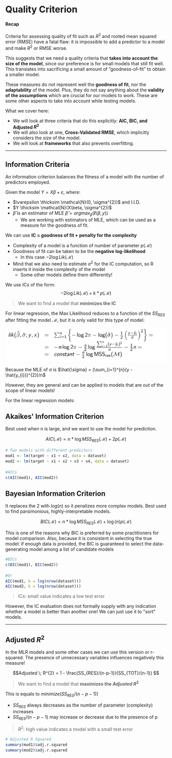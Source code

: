 # Quality Criterion

#### Recap
Criteria for assessing quality of fit such as $R^{2}$ and rooted mean squared error (RMSE) have a fatal flaw: it is impossible to add a predictor to a model and make $R^{2}$ or RMSE worse.

This suggests that we need a quality criteria that **takes into account the size of the model**, since our preference is for small models that still fit well. This translates into sacrificing a small amount of ”goodness-of-fit” to obtain a smaller model.

These measures do not represent well the **goodness of fit**, nor the **adaptability** of the model. Plus, they do not say anything about the **validity of the assumptions** which are crucial for our models to work. These are some other aspects to take into account while testing models.

What we cover here: 
* We will look at three criteria that do this explicitly: **AIC, BIC, and Adjusted $R^{2}$**
* We will also look at one, **Cross-Validated RMSE**, which implicitly considers the size of the model.
* We will look at **frameworks** that also prevents overfitting.

---

## Information Criteria
An information criterion balances the fitness of a model with the number of predictors employed.

Given the model $Y = X\beta + \varepsilon$, where:
* $\varepsilon \thicksim \mathcal{N}(0, \sigma^{2})$ and I.I.D.
* $Y \thicksim \mathcal{N}(X\beta, \sigma^{2})$
* $\hat{\beta}$ is an estimator of MLE $\hat{\beta} = argmax_{\beta}(\ell(\beta, y))$ 
  * We are working with estimators of MLE, which can be used as a measure for the goodness of fit.

We can use **IC = goodness of fit + penalty for the complexity** 
* Complexity of a model is a function of number of parameter $p(\mathcal{M})$
* Goodness of fit can be taken to be the **negative log-likelihood** 
  * In this case $-2\log Lik(\mathcal{M})$
* Mind that we also need to estimate $\sigma^{2}$ for the IC computation, so R inserts it inside
the complexity of the model
  * Some other models define them differently!

We use ICs of the form: 
$$-2\log Lik(\mathcal{M}) + k * p(\mathcal{M})$$

>We want to find a model that **minimizes the IC**

For linear regression, the Max Likelihood reduces to a function of the $SS_{RES}$ after fitting the model $\mathcal{M}$, but it is only valid for this type of model:

![IC](https://github.com/PayThePizzo/Predictive-Analysis-Notes/blob/main/Formulas%20Handbook/resources/IC.png?raw=TRUE)

Because the MLE of $\sigma$ is $\hat{\sigma} = (\sum_{i=1}^{n}(y - \hat{y_{i}})^{2})/n$

However, they are general and can be applied to models that are out of the scope of linear models!

For the linear regression models:

## Akaikes' Information Criterion
Best used when n is large, and we want to use the model for prediction.

$$AIC(\mathcal{M}) = n * \log MSS_{RES}(\mathcal{M}) + 2p(\mathcal{M})$$

```r
# Two models with different predictors
mod1 <- lm(target ~ x1 + x2, data = dataset) 
mod2 <- lm(target ~ x1 + x2 + x3 + x4, data = dataset) 

#AICs
c(AIC(mod1), AIC(mod2))

```

## Bayesian Information Criterion
It replaces the $2$ with $log(n)$ so it penalizes more complex models. Best used to find parsimonious, highly-interpretable models.

$$BIC(\mathcal{M}) = n * \log MSS_{RES}(\mathcal{M}) + \log (n)p(\mathcal{M})$$

This is one of the reasons why BIC is preferred by some practitioners for model comparison. Also, because it is consistent in selecting the true model: if enough data is provided, the BIC is guaranteed to select the data-generating model among a list of candidate models

```r
#BICs
c(BIC(mod1), BIC(mod2))

#Or
AIC(mod1, k = log(nrow(dataset)))
AIC(mod2, k = log(nrow(dataset)))
```

> ICs: small value indicates a low test error

However, the IC evaluation does not formally supply with any indication whether a model is better than another one! We can just use it to "sort" models.

---

## Adjusted $R^{2}$
In the MLR models and some other cases we can use this version or r-squared. The presence
of unnecessary variables influences negatively this measure!

$$Adjusted \; R^{2} = 1 - \frac{SS_{RES}/(n-p-1)}{SS_{TOT}/(n-1)} $$

> We want to find a model that **maximizes the $Adjusted \; R^{2}$**

This is equals to $minimize(SS_{RES}/(n-p-1))$
* $SS_{RES}$ always decreases as the number of parameter (complexity) increases
* $SS_{RES}/(n-p-1)$ may increase or decrease due to the presence of p

> $R^{2}$: high value indicates a model with a small test error

```r
# Adjusted R Squared
summary(mod1)$adj.r.squared
summary(mod2)$adj.r.squared
```
